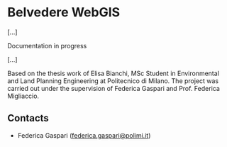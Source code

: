 # Belvedere WebGIS

[...]

Documentation in progress

[...]

Based on the thesis work of Elisa Bianchi, MSc Student in Environmental and Land Planning Engineering at Politecnico di Milano. The project was carried out under the supervision of Federica Gaspari and Prof. Federica Migliaccio.

## Contacts
- Federica Gaspari (federica.gaspari@polimi.it)
